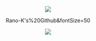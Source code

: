 <Header>
  <div align=center>
    <img src="https://capsule-render.vercel.app/api?type=waving&color=BDBDC8&height=150&section=header" />
    <p>Rano-K's%20Github&fontSize=50</p>
    <img src="https://capsule-render.vercel.app/api?type=waving&color=BDBDC8&height=150&section=footer" />
  </div>
</Header>
